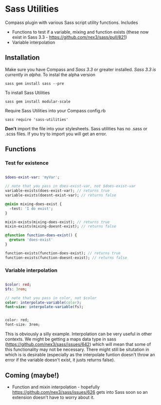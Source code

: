 Sass Utilities
==============

Compass plugin with various Sass script utility functions. Includes 

* Functions to test if a variable, mixing and function exists (these now exist in Sass 3.3 - https://github.com/nex3/sass/pull/821)
* Variable interpolation

## Installation

Make sure you have Compass and *Sass 3.3* or greater installed. *Sass 3.3 is currently in alpha*. To instal the alpha version

```sass gem install sass --pre```

To install Sass Utilities

```sass gem install modular-scale```

Require Sass Utilities into your Compass config.rb

```sass require 'sass-utilities' ```

**Don't** import the file into your stylesheets. Sass utilities has no .sass or .scss files. If you try to import you will get an error.

## Functions

### Test for existence

```sass

$does-exist-var: 'myVar';

// note that you pass in does-exist-var, not $does-exist-var
variable-exists(does-exist-var); // returns true
variable-exists(doesnt-exist-var); // returns false

@mixin mixing-does-exist {
  -test: 'I do exist';
}

mixin-exists(mixing-does-exist); // returns true
mixin-exists(mixing-doesnt-exist); // returns false

@function function-does-exist() {
  @return 'does-exist'
}

function-exists(function-does-exist); // returns true
function-exists(function-doesnt-exist); // returns false

```

### Variable interpolation

```sass

$color: red;
$fs: 3rem;

// note that you pass in color, not $color
color: interpolate-variable(color);
font-size: interpolate-variable(fs);

```

```css

color: red;
font-size: 3rem;

```

This is obviously a silly example. Interpolation can be very useful in other contexts. We might be getting a maps data type in sass (https://github.com/nex3/sass/issues/642) which will mean that some of this functionality may not be necessary. There might still be situtation in which is is desirable (especially as the interpolate funtion doesn't throw an error if the variable doesn't exist, it justs returns false).

## Coming (maybe!)

* Function and mixin interpolation - hopefully https://github.com/nex3/sass/issues/626 gets into Sass soon so an extension doesn't have to worry about it.